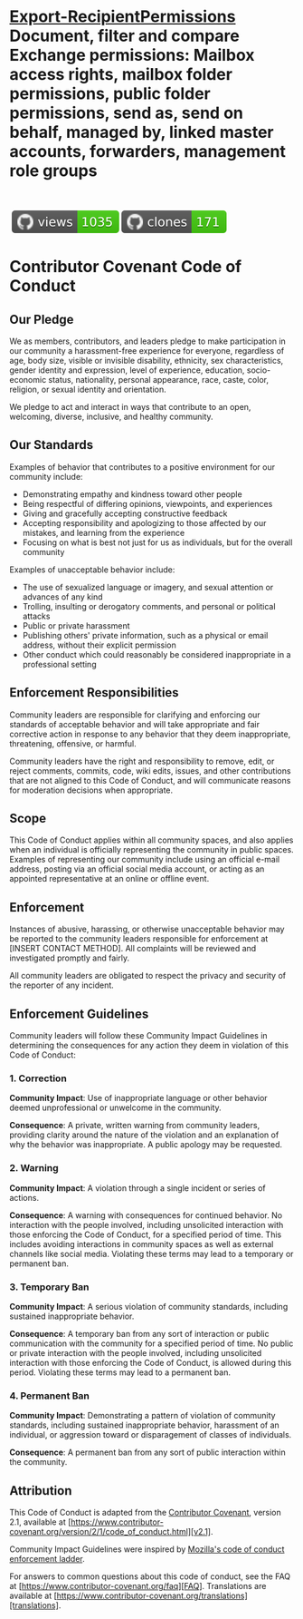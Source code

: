 <!-- omit in toc -->
# **<a href="https://github.com/GruberMarkus/Export-RecipientPermissions" target="_blank">Export-RecipientPermissions</a>**<br>Document, filter and compare Exchange permissions: Mailbox access rights, mailbox folder permissions, public folder permissions, send as, send on behalf, managed by, linked master accounts, forwarders, management role groups
<br><!--XXXRemoveWhenBuildingXXX<a href="https://github.com/GruberMarkus/Export-RecipientPermissions/releases" target="_blank"><img src="https://img.shields.io/badge/this%20release-XXXVersionStringXXX-informational" alt=""></a> XXXRemoveWhenBuildingXXX--><a href="https://github.com/GruberMarkus/Export-RecipientPermissions" target="_blank"><img src="https://img.shields.io/github/license/GruberMarkus/Export-RecipientPermissions" alt=""></a> <a href="https://github.com/GruberMarkus/Export-RecipientPermissions/releases" target="_blank"><img src="https://img.shields.io/github/v/release/GruberMarkus/Export-RecipientPermissions?display_name=tag&include_prereleases&sort=semver&label=latest%20release&color=informational" alt="" data-external="1"></a> <a href="https://github.com/GruberMarkus/Export-RecipientPermissions/issues" target="_blank"><img src="https://img.shields.io/github/issues/GruberMarkus/Export-RecipientPermissions" alt="" data-external="1"></a><br><a href="https://github.com/sponsors/GruberMarkus" target="_blank"><img src="https://img.shields.io/badge/sponsor-white?logo=githubsponsors" alt=""></a> <img src="https://raw.githubusercontent.com/GruberMarkus/my-traffic2badge/traffic/traffic-Export-RecipientPermissions/views.svg" alt="" data-external="1"> <img src="https://raw.githubusercontent.com/GruberMarkus/my-traffic2badge/traffic/traffic-Export-RecipientPermissions/clones.svg" alt="" data-external="1"> <a href="https://github.com/GruberMarkus/Export-RecipientPermissions/releases" target="_blank"><img src="https://img.shields.io/github/downloads/GruberMarkus/Export-RecipientPermissions/total" alt="" data-external="1"></a> <a href="https://github.com/GruberMarkus/Export-RecipientPermissions/network/members" target="_blank"><img src="https://img.shields.io/github/forks/GruberMarkus/Export-RecipientPermissions" alt="" data-external="1"></a> <a href="https://github.com/GruberMarkus/Export-RecipientPermissions/stargazers" target="_blank"><img src="https://img.shields.io/github/stars/GruberMarkus/Export-RecipientPermissions" alt="" data-external="1"></a>  

# Contributor Covenant Code of Conduct

## Our Pledge

We as members, contributors, and leaders pledge to make participation in our
community a harassment-free experience for everyone, regardless of age, body
size, visible or invisible disability, ethnicity, sex characteristics, gender
identity and expression, level of experience, education, socio-economic status,
nationality, personal appearance, race, caste, color, religion, or sexual identity
and orientation.

We pledge to act and interact in ways that contribute to an open, welcoming,
diverse, inclusive, and healthy community.

## Our Standards

Examples of behavior that contributes to a positive environment for our
community include:

* Demonstrating empathy and kindness toward other people
* Being respectful of differing opinions, viewpoints, and experiences
* Giving and gracefully accepting constructive feedback
* Accepting responsibility and apologizing to those affected by our mistakes,
  and learning from the experience
* Focusing on what is best not just for us as individuals, but for the
  overall community

Examples of unacceptable behavior include:

* The use of sexualized language or imagery, and sexual attention or
  advances of any kind
* Trolling, insulting or derogatory comments, and personal or political attacks
* Public or private harassment
* Publishing others' private information, such as a physical or email
  address, without their explicit permission
* Other conduct which could reasonably be considered inappropriate in a
  professional setting

## Enforcement Responsibilities

Community leaders are responsible for clarifying and enforcing our standards of
acceptable behavior and will take appropriate and fair corrective action in
response to any behavior that they deem inappropriate, threatening, offensive,
or harmful.

Community leaders have the right and responsibility to remove, edit, or reject
comments, commits, code, wiki edits, issues, and other contributions that are
not aligned to this Code of Conduct, and will communicate reasons for moderation
decisions when appropriate.

## Scope

This Code of Conduct applies within all community spaces, and also applies when
an individual is officially representing the community in public spaces.
Examples of representing our community include using an official e-mail address,
posting via an official social media account, or acting as an appointed
representative at an online or offline event.

## Enforcement

Instances of abusive, harassing, or otherwise unacceptable behavior may be
reported to the community leaders responsible for enforcement at
[INSERT CONTACT METHOD].
All complaints will be reviewed and investigated promptly and fairly.

All community leaders are obligated to respect the privacy and security of the
reporter of any incident.

## Enforcement Guidelines

Community leaders will follow these Community Impact Guidelines in determining
the consequences for any action they deem in violation of this Code of Conduct:

### 1. Correction

**Community Impact**: Use of inappropriate language or other behavior deemed
unprofessional or unwelcome in the community.

**Consequence**: A private, written warning from community leaders, providing
clarity around the nature of the violation and an explanation of why the
behavior was inappropriate. A public apology may be requested.

### 2. Warning

**Community Impact**: A violation through a single incident or series
of actions.

**Consequence**: A warning with consequences for continued behavior. No
interaction with the people involved, including unsolicited interaction with
those enforcing the Code of Conduct, for a specified period of time. This
includes avoiding interactions in community spaces as well as external channels
like social media. Violating these terms may lead to a temporary or
permanent ban.

### 3. Temporary Ban

**Community Impact**: A serious violation of community standards, including
sustained inappropriate behavior.

**Consequence**: A temporary ban from any sort of interaction or public
communication with the community for a specified period of time. No public or
private interaction with the people involved, including unsolicited interaction
with those enforcing the Code of Conduct, is allowed during this period.
Violating these terms may lead to a permanent ban.

### 4. Permanent Ban

**Community Impact**: Demonstrating a pattern of violation of community
standards, including sustained inappropriate behavior,  harassment of an
individual, or aggression toward or disparagement of classes of individuals.

**Consequence**: A permanent ban from any sort of public interaction within
the community.

## Attribution

This Code of Conduct is adapted from the [Contributor Covenant][homepage],
version 2.1, available at
[https://www.contributor-covenant.org/version/2/1/code_of_conduct.html][v2.1].

Community Impact Guidelines were inspired by
[Mozilla's code of conduct enforcement ladder][Mozilla CoC].

For answers to common questions about this code of conduct, see the FAQ at
[https://www.contributor-covenant.org/faq][FAQ]. Translations are available
at [https://www.contributor-covenant.org/translations][translations].

[homepage]: https://www.contributor-covenant.org
[v2.1]: https://www.contributor-covenant.org/version/2/1/code_of_conduct.html
[Mozilla CoC]: https://github.com/mozilla/diversity
[FAQ]: https://www.contributor-covenant.org/faq
[translations]: https://www.contributor-covenant.org/translations